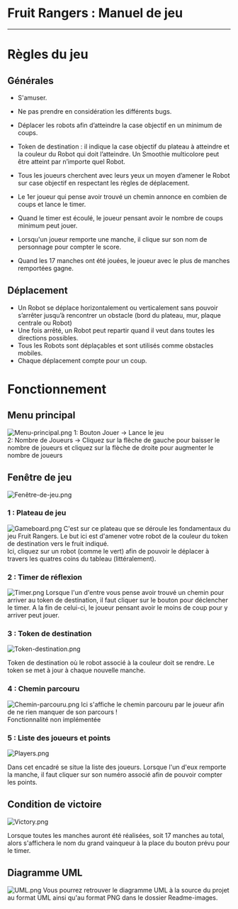 # Fruit Rangers : Manuel de jeu
-------------------------------------------
 
# Règles du jeu
## Générales
- S'amuser.
- Ne pas prendre en considération les différents bugs.

- Déplacer les robots afin d’atteindre la case objectif en un minimum de coups.

- Token de destination : il indique la case objectif du plateau à atteindre et la couleur du Robot qui doit l’atteindre. Un Smoothie multicolore peut être atteint par n’importe quel Robot.

- Tous les joueurs cherchent avec leurs yeux un moyen d’amener le Robot sur case objectif en respectant les règles de déplacement.
- Le 1er joueur qui pense avoir trouvé un chemin annonce en combien de coups et lance le timer.
- Quand le timer est écoulé, le joueur pensant avoir le nombre de coups minimum peut jouer.
- Lorsqu'un joueur remporte une manche, il clique sur son nom de personnage pour compter le score.
- Quand les 17 manches ont été jouées, le joueur avec le plus de manches remportées gagne.

## Déplacement
- Un Robot se déplace horizontalement ou verticalement sans pouvoir s’arrêter jusqu’à rencontrer un obstacle (bord du plateau, mur, plaque centrale ou Robot)
- Une fois arrêté, un Robot peut repartir quand il veut dans toutes les directions possibles.
- Tous les Robots sont déplaçables et sont utilisés comme obstacles mobiles.
- Chaque déplacement compte pour un coup.

# Fonctionnement

## Menu principal
![Menu-principal.png](Readme-images/Menu-principal.png)
1: Bouton Jouer -> Lance le jeu \
2: Nombre de Joueurs -> Cliquez sur la flèche de gauche pour baisser le nombre de joueurs et cliquez sur la flèche de droite pour augmenter le nombre de joueurs

## Fenêtre de jeu
![Fenêtre-de-jeu.png](Readme-images/Fenêtre-de-jeu.png)
### 1 : Plateau de jeu
![Gameboard.png](Readme-images/Gameboard.png)
C'est sur ce plateau que se déroule les fondamentaux du jeu Fruit Rangers. Le but ici est d'amener votre robot de la couleur du token de destination vers le fruit indiqué. \
Ici, cliquez sur un robot (comme le vert) afin de pouvoir le déplacer à travers les quatres coins du tableau (littéralement). 

### 2 : Timer de réflexion
![Timer.png](Readme-images/Timer.png)
Lorsque l'un d'entre vous pense avoir trouvé un chemin pour arriver au token de destination, il faut cliquer sur le bouton pour déclencher le timer. A la fin de celui-ci, le joueur pensant avoir le moins de coup pour y arriver peut jouer.

### 3 : Token de destination
![Token-destination.png](Readme-images/Token-destination.png)

Token de destination où le robot associé à la couleur doit se rendre. Le token se met à jour à chaque nouvelle manche.

### 4 : Chemin parcouru
![Chemin-parcouru.png](Readme-images/Chemin-parcouru.png)
Ici s'affiche le chemin parcouru par le joueur afin de ne rien manquer de son parcours ! \
Fonctionnalité non implémentée

### 5 : Liste des joueurs et points
![Players.png](Readme-images/Players.png)

Dans cet encadré se situe la liste des joueurs. Lorsque l'un d'eux remporte la manche, il faut cliquer sur son numéro associé afin de pouvoir compter les points.

## Condition de victoire
![Victory.png](Readme-images/Victory.png)

Lorsque toutes les manches auront été réalisées, soit 17 manches au total, alors s'affichera le nom du grand vainqueur à la place du bouton prévu pour le timer.

## Diagramme UML ##
![UML.png](Readme-images/UML%20Diagram.png)
Vous pourrez retrouver le diagramme UML à la source du projet au format UML ainsi qu'au format PNG dans le dossier Readme-images.
